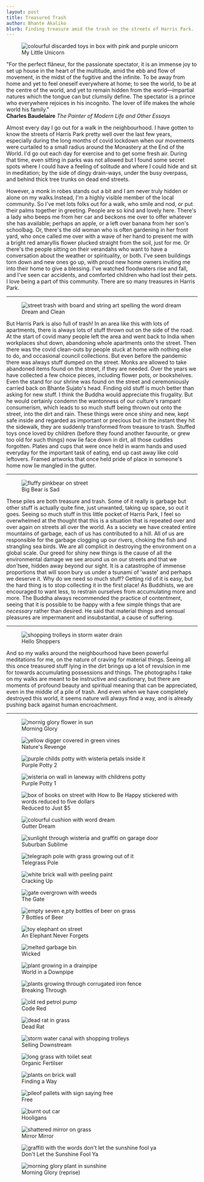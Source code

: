 ```yaml
---
layout: post
title: Treasured Trash
author: Bhante Akaliko
blurb: Finding treasure amid the trash on the streets of Harris Park.
---
```

<figure>
<img alt="colourful discarded toys in box with pink and purple unicorn" loading="lazy" src="https://raw.githubusercontent.com/lokanta/lokanta.github.io/master/Images/Trashed Treasure My Little Unicorn.jpg">
<figcaption>My Little Unicorn</figcaption>
</figure>

<p class="preamble"> "For the perfect flâneur, for the passionate spectator, it is an immense joy to set up house in the heart of the multitude, amid the ebb and flow of movement, in the midst of the fugitive and the infinite. To be away from home and yet to feel oneself everywhere at home; to see the world, to be at the centre of the world, and yet to remain hidden from the world—impartial natures which the tongue can but clumsily define. The spectator is a prince who everywhere rejoices in his incognito. The lover of life makes the whole world his family."<br>
  <b>Charles Baudelaire</b> <i>The Painter of Modern Life and Other Essays</i></p>

<p>Almost every day I go out for a walk in the neighbourhood. I have gotten to know the streets of Harris Park pretty well over the last few years, especially during the long months of covid lockdown when our movements were curtailed to a small radius around the Monastery at the End of the World. I'd go out each day for exercise and to get some fresh air. During that time, even sitting in parks was not allowed but I found some secret spots where I could have a feeling of solitude and where I could hide and sit in meditation; by the side of dingy drain-ways, under the busy overpass, and behind thick tree trunks on dead end streets. </p>

<p>However, a monk in robes stands out a bit and I am never truly hidden or alone on my walks.Instead, I'm a highly visible member of the local community. So I've met lots folks out for a walk, who smile and nod, or put their palms together in greeting. People are so kind and lovely here. There's a lady who beeps me from her car and beckons me over to offer whatever she has available; perhaps an apple, or a left over banana from her son's schoolbag. Or, there's the old woman who is often gardening in her front yard, who once called me over with a wave of her hand to present me with a bright red amaryllis flower plucked straight from the soil, just for me. Or there's the people sitting on their verandahs who want to have a conversation about the weather or spirituality, or both. I've seen buildings torn down and new ones go up, with proud new home owners inviting me into their home to give a blessing. I've watched floodwaters rise and fall, and I've seen car accidents, and comforted children who had lost their pets. I love being a part of this community. There are so many treasures in Harris Park.</p>
<hr>
<figure>
<img alt="street trash with board and string art spelling the word dream" loading="lazy" src="https://raw.githubusercontent.com/lokanta/lokanta.github.io/master/Images/Trashed Treasure Dream and Clean.jpg">
<figcaption>Dream and Clean</figcaption>
</figure>

<p>But Harris Park is also full of trash! In an area like this with lots of apartments, there is always lots of stuff thrown out on the side of the road. At the start of covid many people left the area and went back to India when workplaces shut down, abandoning whole apartments onto the street. Then there was the covid clean-outs by people stuck at home with nothing else to do, and occasional council collections. But even before the pandemic there was always stuff dumped on the street. Monks are allowed to take abandoned items found on the street, if they are needed. Over the years we have collected a few choice pieces, including flower pots, or bookshelves. Even the stand for our shrine was found on the street and ceremoniously carried back on Bhante Sujato's head. Finding old stuff is much better than asking for new stuff. I think the Buddha would appreciate this frugality. But he would certainly condemn the wantonness of our culture's rampant consumerism, which leads to so much stuff being thrown out onto the street, into the dirt and rain. These things were once shiny and new, kept safe inside and regarded as important or precious but in the instant they hit the sidewalk, they are suddenly transformed from treasure to trash. Stuffed toys once loved by children (before they found another favourite, or grew too old for such things) now lie face down in dirt, all those cuddles forgotten. Plates and cups that were once held in warm hands and used everyday for the important task of eating, end up cast away like cold leftovers. Framed artworks that once held pride of place in someone's home now lie mangled in the gutter.</p>
 <hr>
<figure>
<img alt="fluffy pinkbear on street" loading="lazy" src="https://raw.githubusercontent.com/lokanta/lokanta.github.io/master/Images/Trashed Treasure Big Bear is Sad.jpg">
<figcaption>Big Bear is Sad</figcaption>
</figure>
 
<p>These piles are both treasure and trash. Some of it really is garbage but other stuff is actually quite fine, just unwanted, taking up space, so out it goes. Seeing so much stuff in this little pocket of Harris Park, I feel so overwhelmed at the thought that this is a situation that is repeated over and over again on streets all over the world. As a society we have created entire mountains of garbage, each of us has contributed to a hill. All of us are responsible for the garbage clogging up our rivers, choking the fish and strangling sea birds. We are all complicit in destroying the environment on a global scale. Our greed for shiny new things is the cause of all the environmental damage we see around us on our streets and that we <i>don't</i>see, hidden away beyond our sight. It is a catastrophe of immense proportions that will soon bury us under a tsunami of 'waste' and perhaps we  deserve it. Why do we need so much stuff? Getting rid of it is easy, but the hard thing is to stop collecting it in the first place! As Buddhists, we are encouraged to want less, to restrain ourselves from accumulating more and more. The Buddha always recommended the practice of contentment, seeing that it is possible to be happy with a few simple things that are <i>necessary</i> rather than desired. He said that material things and sensual pleasures are impermanent and insubstantial, a cause of suffering. </p>
<hr>

<figure>
<img alt="shopping trolleys in storm water drain" loading="lazy" src="https://raw.githubusercontent.com/lokanta/lokanta.github.io/master/Images/Trashed Treasure Hello Shoppers.jpg">
<figcaption>Hello Shoppers</figcaption>
</figure>

<p>And so my walks around the neighbourhood have been powerful meditations for me, on the nature of craving for material things. Seeing all this once treasured stuff lying in the dirt brings up a lot of revulsion in me for towards accumulating possessions and things. The photographs I take on my walks are meant to be instructive and cautionary, but there are moments of profound beauty and spiritual meaning that can be appreciated, even in the middle of a pile of trash. And even when we have completely destroyed this world, it seems nature will always find a way, and is already pushing back against human encroachment.  
<hr>

<figure>
<img alt="mornig glory flower in sun" loading="lazy" src="https://raw.githubusercontent.com/lokanta/lokanta.github.io/master/Images/Trashed Treasure Morning Glory 2.jpg">
<figcaption>Morning Glory</figcaption>
</figure>
<figure>
<img alt="yellow digger covered in green vines" loading="lazy" src="https://raw.githubusercontent.com/lokanta/lokanta.github.io/master/Images/Trashed Treasure Nature's Revenge.jpg">
<figcaption>Nature's Revenge</figcaption>
</figure>
<figure>
<img alt="purple childs potty with wisteria petals inside it" loading="lazy" src="https://raw.githubusercontent.com/lokanta/lokanta.github.io/master/Images/Trashed Treasure Purple Potty 2.jpg">
<figcaption>Purple Potty 2</figcaption>
</figure>
<figure>
<img alt="wisteria on wall in laneway with childrens potty" loading="lazy" src="https://raw.githubusercontent.com/lokanta/lokanta.github.io/master/Images/Trashed Treasure Purple Potty 1.jpg">
<figcaption>Purple Potty 1</figcaption>
</figure>
<figure>
<img alt="box of books on street with How to Be Happy stickered with words reduced to five dollars" loading="lazy" src="https://raw.githubusercontent.com/lokanta/lokanta.github.io/master/Images/Trashed Treasure Reduced to Just $5.jpg">
<figcaption>Reduced to Just $5</figcaption>
</figure>
<figure>
<img alt="colourful cushion with word dream" loading="lazy" src="https://raw.githubusercontent.com/lokanta/lokanta.github.io/master/Images/Trashed Treasure Gutter Dream.jpg">
<figcaption>Gutter Dream</figcaption>
</figure>
<figure>
<img alt="sunlight through wisteria and graffiti on garage door" loading="lazy" src="https://raw.githubusercontent.com/lokanta/lokanta.github.io/master/Images/Trashed Treasure Suburban Sublime.jpg">
<figcaption>Suburban Sublime</figcaption>
</figure>
<figure>
<img alt="telegraph pole with grass growing out of it" loading="lazy" src="https://raw.githubusercontent.com/lokanta/lokanta.github.io/master/Images/Trashed Treasure Telegrass Pole.jpg">
<figcaption>Telegrass Pole</figcaption>
</figure>
<figure>
<img alt="white brick wall with peeling paint " loading="lazy" src="https://raw.githubusercontent.com/lokanta/lokanta.github.io/master/Images/Trashed Treasure Cracking Up.jpg">
<figcaption>Cracking Up</figcaption>
</figure>
<figure>
<img alt="gate overgrown with weeds" loading="lazy" src="https://raw.githubusercontent.com/lokanta/lokanta.github.io/master/Images/Trashed Treasure The Gate.jpg">
<figcaption>The Gate</figcaption>
</figure>
<figure>
<img alt="empty seven e,pty bottles of beer on grass" loading="lazy" src="https://raw.githubusercontent.com/lokanta/lokanta.github.io/master/Images/Trashed Treasure 7 Bottles of Beer.jpg">
<figcaption>7 Bottles of Beer</figcaption>
</figure>
<figure>
<img alt="toy elephant on street" loading="lazy" src="https://raw.githubusercontent.com/lokanta/lokanta.github.io/master/Images/Trashed Treasure An Elephant Never Forgets.jpg">
<figcaption>An Elephant Never Forgets</figcaption>
</figure>
<figure>
<img alt="melted garbage bin" loading="lazy" src="https://raw.githubusercontent.com/lokanta/lokanta.github.io/master/Images/Trashed Treasure Wicked.jpg">
<figcaption>Wicked</figcaption>
</figure>
<figure>
<img alt="plant growing in a drainpipe" loading="lazy" src="https://raw.githubusercontent.com/lokanta/lokanta.github.io/master/Images/Trashed Treasure World in a Downpipe.jpg">
<figcaption>World in a Downpipe</figcaption>
</figure>
<figure>
<img alt="plants growing through corrugated iron fence" loading="lazy" src="https://raw.githubusercontent.com/lokanta/lokanta.github.io/master/Images/Trashed Treasure  Breaking Through.jpg">
<figcaption> Breaking Through</figcaption>
</figure>
<figure>
<img alt="old red petrol pump" loading="lazy" src="https://raw.githubusercontent.com/lokanta/lokanta.github.io/master/Images/Trashed Treasure Code Red.jpg">
<figcaption>Code Red</figcaption>
</figure>
<figure>
<img alt="dead rat in grass" loading="lazy" src="https://raw.githubusercontent.com/lokanta/lokanta.github.io/master/Images/Trashed Treasure Dead Rat.jpg">
<figcaption>Dead Rat</figcaption>
</figure>
<figure>
<img alt="storm water canal with shopping trolleys" loading="lazy" src="https://raw.githubusercontent.com/lokanta/lokanta.github.io/master/Images/Trashed Treasure Selling Downstream.jpg">
<figcaption>Selling Downstream</figcaption>
</figure>
<figure>
<img alt="long grass with toilet seat" loading="lazy" src="https://raw.githubusercontent.com/lokanta/lokanta.github.io/master/Images/Trashed Treasure Organic Fertilser.jpg">
<figcaption>Organic Fertilser</figcaption>
</figure>
<figure>
<img alt="plants on brick wall" loading="lazy" src="https://raw.githubusercontent.com/lokanta/lokanta.github.io/master/Images/Trashed Treasure Finding a Way.jpg">
<figcaption>Finding a Way</figcaption>
</figure>
<figure>
<img alt="pileof pallets with sign saying free" loading="lazy" src="https://raw.githubusercontent.com/lokanta/lokanta.github.io/master/Images/Trashed Treasure Free.jpg">
<figcaption>Free</figcaption>
</figure>
<figure>
<img alt="burnt out car" loading="lazy" src="https://raw.githubusercontent.com/lokanta/lokanta.github.io/master/Images/Trashed Treasure Hooligans.jpg">
<figcaption>Hooligans</figcaption>
</figure>
<figure>
<img alt="shattered mirror on grass" loading="lazy" src="https://raw.githubusercontent.com/lokanta/lokanta.github.io/master/Images/Trashed Treasure Mirror Mirror.jpg">
<figcaption>Mirror Mirror</figcaption>
</figure>
<figure>
<img alt="graffiti with the words don't let the sunshine fool ya" loading="lazy" src="https://raw.githubusercontent.com/lokanta/lokanta.github.io/master/Images/IMG20211205193041.jpg">
<figcaption>Don't Let the Sunshine Fool Ya</figcaption>
</figure>
<figure>
<img alt="morning glory plant in sunshine" loading="lazy" src="https://raw.githubusercontent.com/lokanta/lokanta.github.io/master/Images/Trashed Treasure Morning Glory 1.jpg">
<figcaption>Morning Glory (reprise)</figcaption>
</figure>







